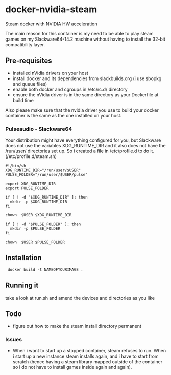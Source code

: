 # docker-nvidia-steam
Steam docker with NVIDIA HW acceleration

The main reason for this container is my need to be able to play steam games on my Slackware64-14.2 machine without having to install the 32-bit compatibility layer.

## Pre-requisites
* installed nVidia drivers on your host
* install docker and its dependencies from slackbuilds.org (i use sbopkg and queue files)
* enable both docker and cgroups in /etc/rc.d/ directory
* ensure the nVidia driver is in the same directory as your Dockerfile at build time

Also please make sure that the nvidia driver you use to build your docker container is the same as the one installed on your host.

### Pulseaudio - Slackware64
Your distribution might have everything configured for you, but Slackware does not use the variables XDG_RUNTIME_DIR and it also does not have the /run/user/ directories set up. So i created a file in /etc/profile.d to do it.(/etc/profile.d/steam.sh)

```
#!/bin/sh
XDG_RUNTIME_DIR="/run/user/$USER"
PULSE_FOLDER="/run/user/$USER/pulse"

export XDG_RUNTIME_DIR
export PULSE_FOLDER

if [ ! -d "$XDG_RUNTIME_DIR" ]; then
  mkdir -p $XDG_RUNTIME_DIR
fi

chown  $USER $XDG_RUNTIME_DIR

if [ ! -d "$PULSE_FOLDER" ]; then
  mkdir -p $PULSE_FOLDER
fi

chown  $USER $PULSE_FOLDER

```


## Installation

```
 docker build -t NAMEOFYOURIMAGE .
```
## Running it
take a look at run.sh and amend the devices and directories as you like

## Todo
* figure out how to make the steam install directory permanent

### Issues
* When i want to start up a stopped container, steam refuses to run. When i start up a new instance steam installs again, and i have to start from scratch (hence having a steam library mapped outside of the container so i do not have to install games inside again and again).
